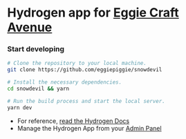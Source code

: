 # Hydrogen app for [Eggie Craft Avenue](https://eggie-craft-avenue.myshopify.com)

### Start developing
```bash
# Clone the repository to your local machine.
git clone https://github.com/eggiepiggie/snowdevil

# Install the necessary dependencies.
cd snowdevil && yarn

# Run the build process and start the local server.
yarn dev
```

- For reference, [read the Hydrogen Docs](https://github.com/Shopify/hydrogen)<br>
- Manage the Hydrogen App from your [Admin Panel](https://eggie-craft-avenue.myshopify.com/admin/hydrogen/snowdevil)


